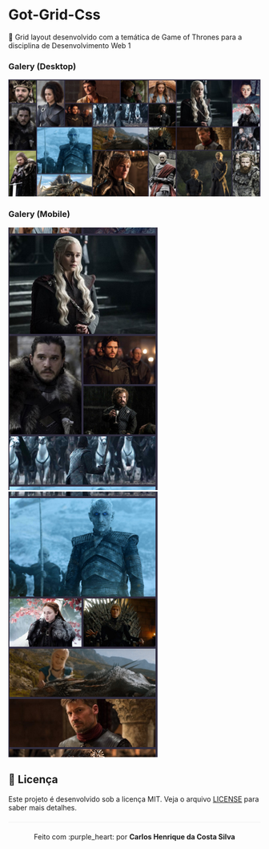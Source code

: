 # Got-Grid-Css
🐲 Grid layout desenvolvido com a temática de Game of Thrones para a disciplina de Desenvolvimento Web 1

### Galery (Desktop)

<img src="/img/galery.PNG">

### Galery (Mobile)

<img src="/img/mobile-1.PNG">

<img src="/img/mobile-2.PNG">

## :page_facing_up: Licença 
Este projeto é desenvolvido sob a licença MIT. Veja o arquivo [LICENSE](LICENSE.md) para saber mais detalhes.

<p align="center" style="margin-top: 20px; border-top: 1px solid #eee; padding-top: 20px;">Feito com :purple_heart: por <strong> Carlos Henrique da Costa Silva </strong> </p>
